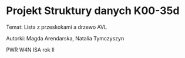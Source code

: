 # Projekt Struktury danych K00-35d

Temat:
Lista z przeskokami a drzewo AVL


Autorki:
Magda Arendarska,
Natalia Tymczyszyn


PWR W4N ISA rok II
